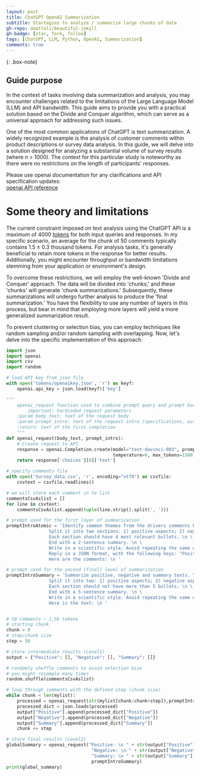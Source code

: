 ```yaml
---
layout: post
title: ChatGPT OpenAI Summarization
subtitle: Startegies to analyze / summarize large chunks of data
gh-repo: daattali/beautiful-jekyll
gh-badge: [star, fork, follow]
tags: [ChatGPT, LLM, Python, OpenAI, Summarization]
comments: true
---
```


{: .box-note}

## Guide purpose
In the context of tasks involving data summarization and analysis, you may encounter challenges related to the limitations of the Large Language Model (LLM) and API bandwidth. 
This guide aims to provide you with a practical solution based on the Divide and Conquer algorithm, which can serve as a universal approach for addressing such issues. 

One of the most common applications of ChatGPT is text summarization. A widely recognized example is the analysis of customer comments within product descriptions or survey 
data analysis. In this guide, we will delve into a solution designed for analyzing a substantial volume of survey results (where n > 1000). The context for this particular 
study is noteworthy as there were no restrictions on the length of participants' responses.  

Please use openai documentation for any clarifications and API specification updates:  
[openai API reference](https://platform.openai.com/docs/api-reference/introduction)  

# Some theory and limitations
The current constraint imposed on text analysis using the ChatGPT API is a maximum of 4000 [tokens](https://help.openai.com/en/articles/4936856-what-are-tokens-and-how-to-count-them) 
for both input queries and responses. In my specific scenario, an average for the chunk of 50 comments typically contains 1.5 ± 0.3 thousand tokens. For analysis tasks, it's generally beneficial 
to retain more tokens in the response for better results. Additionally, you might encounter throughput or bandwidth limitations stemming from your application or environment's design.

To overcome these restrictions, we will employ the well-known 'Divide and Conquer' approach. The data will be divided into 'chunks,' and these 'chunks' will generate 'chunk summarizations.' 
Subsequently, these summarizations will undergo further analysis to produce the 'final summarization.' You have the flexibility to use any number of layers in this process, but bear in 
mind that employing more layers will yield a more generalized summarization result.

To prevent clustering or selection bias, you can employ techniques like random sampling and/or random sampling with overlapping. Now, let's delve into the specific implementation of this approach.

```python
import json
import openai
import csv
import random

# load API key from json file
with open('tokens/openaikey.json', 'r') as keyf:
    openai.api_key = json.load(keyf)['key']

"""
    openai_request function used to combine prompt query and prompt body and retrive the first OpenAI completion result.
        important: hardcoded request parameters
    :param body_text: text of the request body
    :param prompt_intro: text of the request intro (specifications, output refinments etc.)
    :return: text of the first completion
    """ 
def openai_request(body_text, prompt_intro):
    # Create request to API
    response = openai.Completion.create(model="text-davinci-003", prompt=prompt_intro + body_text + " ```",
                                        temperature=0, max_tokens=1500)
    return response['choices'][0]['text']

# specify comments file
with open('Survey_data.csv', 'r', encoding="utf8") as csvfile:
    csvtext = csvfile.readlines()

# we will store each comment in te list
commentsCsvAslist = []
for line in csvtext:
    commentsCsvAslist.append(tuple(line.strip().split(', ')))

# prompt used for the first layer of summarization
promptIntroAtomic = 'Identify common themes from the drivers comments below. \n \
                Split it into two sections: 1) positive aspects; 2) negative aspects; \n \
                Each section should have 4 most relevant bullets. \n \
                End with a 2-sentence summary. \n \
                Write in a scientific style. Avoid repeating the same words. \n \
                Reply in a JSON format, with the following keys: "Positive","Negative","Summary"\n \
                Here are the comments: \n '

# prompt used for the second (final) level of summarization
promptIntroSummary = 'Summarize positive, negative and summary texts. \n \
                Split it into two: 1) positive aspects; 2) negative aspects; \n \
                Each section should not have more than 5 bullets. \n \
                End with a 5-sentence summary. \n \
                Write in a scientific style. Avoid repeating the same words. \n \
                Here is the text: \n '


# 50 comments ~ 1,5k tokens
# starting chunk
chunk = 0
# step/chunk size
step = 50

# store intermediate results (Level1)
output = {"Positive": [], "Negative": [], "Summary": []}

# randomly shuffle comments to avoid selection bias
# you might resample many times
random.shuffle(commentsCsvAslist)

# loop through comments with the defined step (chunk size)
while chunk < len(mylist):
    processed = openai_request(str(mylist[chunk:chunk+step]),promptIntroAtomic)
    processed_dict = json.loads(processed)
    output["Positive"].append(processed_dict["Positive"])
    output["Negative"].append(processed_dict["Negative"])
    output["Summary"].append(processed_dict["Summary"])
    chunk += step

# store final results (Level2)
globalSummary = openai_request("Positive: \n " + str(output["Positive"]) +
                                "Negative: \n " + str(output["Negative"]) +
                                "Summary: \n " + str(output["Summary"]),
                                promptIntroSummary)
print(global_summary)
```
